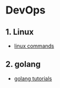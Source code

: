 # DevOps
## 1. Linux
- <a href="https://github.com/shubh22121/DevOps/blob/main/1.linux/">linux commands</a>

## 2. golang
- <a href="https://github.com/shubh22121/DevOps/tree/main/2.golang">golang tutorials</a>